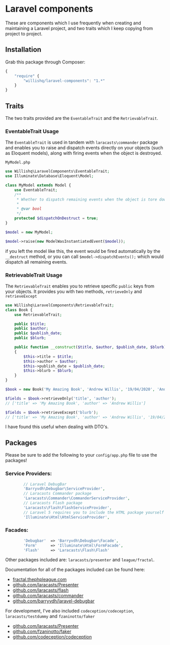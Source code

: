 # Laravel components

These are components which I use frequently when creating and maintaining a Laravel project, and two traits which I keep
copying from project to project.

## Installation

Grab this package through Composer:

```js
{
    "require" {
        "willishq/laravel-components": "1.*"
    }
}
```



## Traits

The two traits provided are the `EventableTrait` and the `RetrievableTrait`.

### EventableTrait Usage

The `EventableTrait` is used in tandem with `laracasts\commander` package and enables you to raise and dispatch events
directly on your objects (such as Eloquent models), along with firing events when the object is destroyed.

`MyModel.php`
```php
use Willishq\LaravelComponents\EventableTrait;
use Illuminate\Database\Eloquent\Model;

class MyModel extends Model {
    use EventableTrait;
    /**
     * Whether to dispatch remaining events when the object is tore down
     *
     * @var bool
     */
    protected $dispatchOnDestruct = true;
}
```

```php
$model = new MyModel;

$model->raise(new ModelWasInstantiatedEvent($model));
```

if you left the model like this, the event would be fired automatically by the `__destruct` method, or you can call
`$model->dispatchEvents();` which would dispatch all remaining events.

### RetrievableTrait Usage

The `RetrievableTrait` enables you to retrieve specific `public` keys from your objects. It provides you with two methods,
`retrieveOnly` and `retrieveExcept`

```php
use Willishq\LaravelComponents\RetrievableTrait;
class Book {
    use RetrievableTrait;

    public $title;
    public $author;
    public $publish_date;
    public $blurb;

    public function __construct($title, $author, $publish_date, $blurb)
    {
        $this->title = $title;
        $this->author = $author;
        $this->publish_date = $publish_date;
        $this->blurb = $blurb;
    }
}
```

```php
$book = new Book('My Amazing Book', 'Andrew Willis', '19/04/2020', 'Andrew was a normal person from Sunderland. you\'ll never believe what happened next.');

$fields = $book->retrieveOnly('title', 'author');
// ['title' => 'My Amazing Book', 'author' => 'Andrew Willis']

$fields = $book->retrieveExcept('blurb');
// ['title' => 'My Amazing Book', 'author' => 'Andrew Willis', '19/04/2020']

```

I have found this useful when dealing with DTO's.

## Packages

Please be sure to add the following to your `config/app.php` file to use the packages!

### Service Providers:

```php
        // Laravel DebugBar
        'Barryvdh\Debugbar\ServiceProvider',
        // Laracasts Commander package
        'Laracasts\Commander\CommanderServiceProvider',
        // Laracasts Flash package
        'Laracasts\Flash\FlashServiceProvider',
        // Laravel 5 requires you to include the HTML package yourself
        'Illuminate\Html\HtmlServiceProvider',
```

### Facades:

```php
        'Debugbar'  => 'Barryvdh\Debugbar\Facade',
        'Form'      => 'Illuminate\Html\FormFacade',
        'Flash'     => 'Laracasts\Flash\Flash'
```

Other packages included are: `laracasts/presenter` and `league/fractal`.

Documentation for all of the packages included can be found here:

- [fractal.thephpleague.com](http://fractal.thephpleague.com)
- [github.com/laracasts/Presenter](https://github.com/laracasts/Presenter)
- [github.com/laracasts/flash](https://github.com/laracasts/flash)
- [github.com/laracasts/commander](https://github.com/laracasts/Commander)
- [github.com/barryvdh/laravel-debugbar](https://github.com/barryvdh/laravel-debugbar)

For development, I've also included `codeception/codeception`, `laracasts/testdummy` and `fzaninotto/faker`
- [github.com/laracasts/Presenter](https://github.com/laracasts/TestDummy)
- [github.com/fzaninotto/faker](https://github.com/fzaninotto/faker)
- [github.com/codeception/codeception](https://github.com/codeception/codeception)

